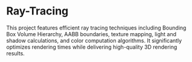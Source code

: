 # Ray-Tracing
This project features efficient ray tracing techniques including Bounding Box Volume Hierarchy, AABB boundaries, texture mapping, light and shadow calculations, and color computation algorithms. It significantly optimizes rendering times while delivering high-quality 3D rendering results.
